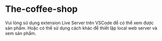 # The-coffee-shop
Vui lòng sử dụng extension Live Server trên VSCode để có thể xem được sản phẩm.
Hoặc có thể sử dụng cách khác để thiết lập local web server và xem sản phẩm.